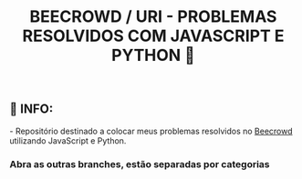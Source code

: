 <h1 align="center"
    <p>
BEECROWD / URI - PROBLEMAS RESOLVIDOS COM JAVASCRIPT E PYTHON 👋
</h1>
<br>

<h2> 📖 INFO:</h2>
  - Repositório destinado a colocar meus problemas resolvidos no <a href="https://www.beecrowd.com.br/judge/pt/">Beecrowd</a> utilizando JavaScript e Python.
<h3> Abra as outras branches, estão separadas por categorias</h3>
